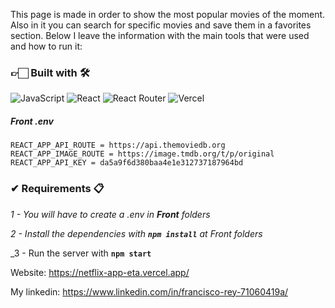 This page is made in order to show the most popular movies of the moment. Also in it you can search for specific movies and save them in a favorites section. Below I leave the information with the main tools that were used and how to run it:

### 👉🏻 Built with 🛠️

![JavaScript](https://img.shields.io/badge/JavaScript-%23323330.svg?style=for-the-badge&logo=Javascript&logoColor=%23F7DF1E) ![React](https://img.shields.io/badge/React-149eca?style=for-the-badge&logo=react&logoColor=fff)  ![React Router](https://img.shields.io/badge/React_Router-000?style=for-the-badge&logo=reactrouter&logoColor=fff) ![Vercel](https://img.shields.io/badge/vercel%20-%23000000.svg?&style=for-the-badge&logo=vercel&logoColor=white)

##### _Front .env_

```
REACT_APP_API_ROUTE = https://api.themoviedb.org
REACT_APP_IMAGE_ROUTE = https://image.tmdb.org/t/p/original
REACT_APP_API_KEY = da5a9f6d380baa4e1e312737187964bd

```
### ✔ Requirements 📋

_1 - You will have to create a .env in **Front**  folders_

_2 - Install the dependencies with **`npm install`** at Front folders_

_3 - Run the server with  **`npm start`**

Website: https://netflix-app-eta.vercel.app/

My linkedin: https://www.linkedin.com/in/francisco-rey-71060419a/
